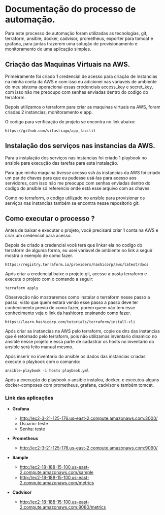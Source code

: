 # Documentação do processo de automação.


Para este processo de automação foram utilizadas as tecnologias, git, terraform, ansible, docker, cadvisor, prometheus, exporter para tomcat e grafana, para juntas trazerem uma solução de provisionamento e monitoramento de uma aplicação simples.


## Criação das Maquinas Virtuais na AWS.

Primeiramente foi criado 1 credencial de acesso para criação de instancias na minha conta da AWS e com isso eu adicionei nas variaveis de ambiente do meu sistema operacional essas credenciais access_key e secret_key, com isso não me preocupo com senhas enviadas dentro do codigo do terraform.

Depois utilizamos o terraform para criar as maquinas virtuais na AWS, foram criadas 2 instancias, monitoramento e app.

O codigo para verificação do projeto se encontra no link abaixo:

	https://github.com/silastiago/app_facilit 

## Instalação dos serviços nas instancias da AWS.

Para a instalação dos serviços nas instancias foi criado 1 playbook no ansible para execução das tarefas para esta instalação.

Para que minha maquina tivesse acesso ssh às instancias da AWS foi criado um par de chaves para que eu pudesse usá-las para acesso aos servidores, com isso não me preocupo com senhas enviadas dentro do codigo do ansible só referencio onde está esse arquivo com as chaves.

Como no terraform, o codigo utilizado  no ansible para provisionar os serviços nas instancias também se encontra nesse repositorio git.

## Como executar o processo ?

Antes de baixar e executar o projeto, você precisará criar 1 conta na AWS e criar um credencial para acesso.

Depois de criado a credencial você terá que linkar ela no codigo do terraform de alguma forma, eu usei variavel de ambiente no link a seguir mostra o exemplo de como fazer.

	https://registry.terraform.io/providers/hashicorp/aws/latest/docs 

Após criar a credencial baixe o projeto git, acesse a pasta terraform e execute o projeto com o comando a seguir:

	terraform apply

Observação não mostraremos como instalar o terraform nesse passo a passo, visto que quem estará vendo esse passo a passo deve ter conhecimento previo de como fazer, porém quem não tem esse conhecimento veja o link da hashicorp ensinando como fazer.

	https://learn.hashicorp.com/tutorials/terraform/install-cli

Após criar as instancias na AWS pelo terraform, copie os dns das instancias que é retornado pelo terraform, pois não utilizamos inventario dinamico no ansible nesse projeto e essa parte de cadastrar os hosts no inventario do  ansible será feito manual mesmo. 

Após inserir no inventario do ansible os dados das instancias criadas execute o playbook com o comando:

	ansible-playbook -i hosts playbook.yml	
	
Após a execução do playbook o ansible instalou, docker, e executou alguns docker-composes com prometheus, grafana, cadvisor e também tomcat.



### Link das aplicações ###
 - **Grafana**
   - http://ec2-3-21-125-176.us-east-2.compute.amazonaws.com:3000/
   - Usuario: teste
   - Senha: teste

 - **Prometheus**
   - http://ec2-3-21-125-176.us-east-2.compute.amazonaws.com:9090/
 
 - **Sample**
   - http://ec2-18-188-15-100.us-east-2.compute.amazonaws.com/sample
   - http://ec2-18-188-15-100.us-east-2.compute.amazonaws.com/metrics
 
 - **Cadvisor**
   - http://ec2-18-188-15-100.us-east-2.compute.amazonaws.com:8080/metrics
  
